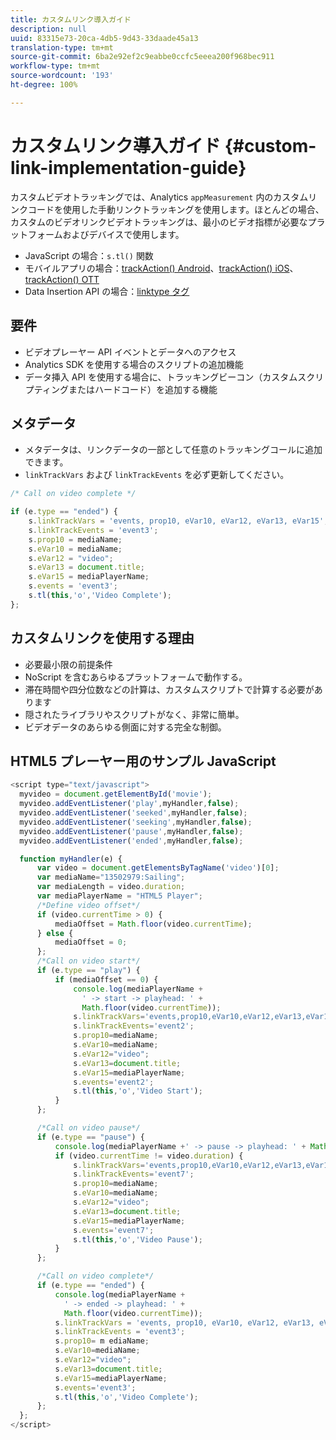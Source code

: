 ```yaml
---
title: カスタムリンク導入ガイド
description: null
uuid: 83315e73-20ca-4db5-9d43-33daade45a13
translation-type: tm+mt
source-git-commit: 6ba2e92ef2c9eabbe0ccfc5eeea200f968bec911
workflow-type: tm+mt
source-wordcount: '193'
ht-degree: 100%

---
```



# カスタムリンク導入ガイド {#custom-link-implementation-guide}

カスタムビデオトラッキングでは、Analytics `appMeasurement` 内のカスタムリンクコードを使用した手動リンクトラッキングを使用します。ほとんどの場合、カスタムのビデオリンクビデオトラッキングは、最小のビデオ指標が必要なプラットフォームおよびデバイスで使用します。

* JavaScript の場合：`s.tl()` 関数
* モバイルアプリの場合：[trackAction() Android](https://docs.adobe.com/content/help/ja-JP/mobile-services/android/analytics-android/actions.html)、[trackAction() iOS](https://docs.adobe.com/content/help/ja-JP/mobile-services/ios/analytics-ios/actions.html)、[trackAction() OTT](/help/sdk-implement/analytics-with-ott/track-app-actions.md)
* Data Insertion API の場合：[linktype タグ](https://github.com/AdobeDocs/analytics-1.4-apis/blob/master/docs/data-insertion-api/reference/r_supported_tags.md)

## 要件

* ビデオプレーヤー API イベントとデータへのアクセス
* Analytics SDK を使用する場合のスクリプトの追加機能
* データ挿入 API を使用する場合に、トラッキングビーコン（カスタムスクリプティングまたはハードコード）を追加する機能

## メタデータ

* メタデータは、リンクデータの一部として任意のトラッキングコールに追加できます。
* `linkTrackVars` および `linkTrackEvents` を必ず更新してください。

```javascript
/* Call on video complete */

if (e.type == "ended") {  
    s.linkTrackVars = 'events, prop10, eVar10, eVar12, eVar13, eVar15';
    s.linkTrackEvents = 'event3';
    s.prop10 = mediaName;
    s.eVar10 = mediaName;
    s.eVar12 = "video";
    s.eVar13 = document.title;
    s.eVar15 = mediaPlayerName;
    s.events = 'event3';
    s.tl(this,'o','Video Complete');
};
```

## カスタムリンクを使用する理由

* 必要最小限の前提条件
* NoScript を含むあらゆるプラットフォームで動作する。
* 滞在時間や四分位数などの計算は、カスタムスクリプトで計算する必要があります
* 隠されたライブラリやスクリプトがなく、非常に簡単。
* ビデオデータのあらゆる側面に対する完全な制御。

## HTML5 プレーヤー用のサンプル JavaScript

```javascript
<script type="text/javascript">
  myvideo = document.getElementById('movie');
  myvideo.addEventListener('play',myHandler,false);
  myvideo.addEventListener('seeked',myHandler,false);
  myvideo.addEventListener('seeking',myHandler,false);
  myvideo.addEventListener('pause',myHandler,false);
  myvideo.addEventListener('ended',myHandler,false);

  function myHandler(e) {
      var video = document.getElementsByTagName('video')[0];
      var mediaName="13502979:Sailing";
      var mediaLength = video.duration;
      var mediaPlayerName = "HTML5 Player";
      /*Define video offset*/
      if (video.currentTime > 0) {
          mediaOffset = Math.floor(video.currentTime);
      } else {
          mediaOffset = 0;
      };
      /*Call on video start*/
      if (e.type == "play") {
          if (mediaOffset == 0) {
              console.log(mediaPlayerName +
                ' -> start -> playhead: ' +  
                Math.floor(video.currentTime));
              s.linkTrackVars='events,prop10,eVar10,eVar12,eVar13,eVar15';
              s.linkTrackEvents='event2';
              s.prop10=mediaName;
              s.eVar10=mediaName;
              s.eVar12="video";
              s.eVar13=document.title;
              s.eVar15=mediaPlayerName;
              s.events='event2';
              s.tl(this,'o','Video Start');
          }
      };

      /*Call on video pause*/
      if (e.type == "pause") {
          console.log(mediaPlayerName +' -> pause -> playhead: ' + Math.floor(video.currentTime));
          if (video.currentTime != video.duration) {
              s.linkTrackVars='events,prop10,eVar10,eVar12,eVar13,eVar15';
              s.linkTrackEvents='event7';
              s.prop10=mediaName;
              s.eVar10=mediaName;
              s.eVar12="video";
              s.eVar13=document.title;
              s.eVar15=mediaPlayerName;
              s.events='event7';
              s.tl(this,'o','Video Pause');
          }
      };

      /*Call on video complete*/
      if (e.type == "ended") {
          console.log(mediaPlayerName +
            ' -> ended -> playhead: ' +
            Math.floor(video.currentTime));
          s.linkTrackVars = 'events, prop10, eVar10, eVar12, eVar13, eVar15';
          s.linkTrackEvents = 'event3';
          s.prop10= m ediaName;
          s.eVar10=mediaName;
          s.eVar12="video";
          s.eVar13=document.title;
          s.eVar15=mediaPlayerName;
          s.events='event3';
          s.tl(this,'o','Video Complete');
      };
  };
</script>
```
